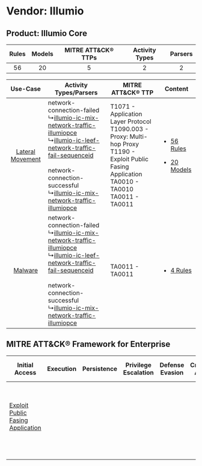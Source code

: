 Vendor: Illumio
===============
Product: Illumio Core
---------------------
| Rules | Models | MITRE ATT&CK® TTPs | Activity Types | Parsers |
|:-----:|:------:|:------------------:|:--------------:|:-------:|
|  56   |   20   |         5          |       2        |    2    |

|    Use-Case    | Activity Types/Parsers    | MITRE ATT&CK® TTP    | Content    |
|:----:| ---- | ---- | ---- |
| [Lateral Movement](../../../UseCases/uc_lateral_movement.md) |  network-connection-failed<br> ↳[illumio-ic-mix-network-traffic-illumiopce](Ps/pC_illumioicmixnetworktrafficillumiopce.md)<br> ↳[illumio-ic-leef-network-traffic-fail-sequenceid](Ps/pC_illumioicleefnetworktrafficfailsequenceid.md)<br><br> network-connection-successful<br> ↳[illumio-ic-mix-network-traffic-illumiopce](Ps/pC_illumioicmixnetworktrafficillumiopce.md)<br> | T1071 - Application Layer Protocol<br>T1090.003 - Proxy: Multi-hop Proxy<br>T1190 - Exploit Public Fasing Application<br>TA0010 - TA0010<br>TA0011 - TA0011<br> | [<ul><li>56 Rules</li></ul><ul><li>20 Models</li></ul>](RM/r_m_illumio_illumio_core_Lateral_Movement.md) |
|          [Malware](../../../UseCases/uc_malware.md)          |  network-connection-failed<br> ↳[illumio-ic-mix-network-traffic-illumiopce](Ps/pC_illumioicmixnetworktrafficillumiopce.md)<br> ↳[illumio-ic-leef-network-traffic-fail-sequenceid](Ps/pC_illumioicleefnetworktrafficfailsequenceid.md)<br><br> network-connection-successful<br> ↳[illumio-ic-mix-network-traffic-illumiopce](Ps/pC_illumioicmixnetworktrafficillumiopce.md)<br> | TA0011 - TA0011<br>    | [<ul><li>4 Rules</li></ul>](RM/r_m_illumio_illumio_core_Malware.md)    |

MITRE ATT&CK® Framework for Enterprise
--------------------------------------
| Initial Access                                                                         | Execution | Persistence | Privilege Escalation | Defense Evasion | Credential Access | Discovery | Lateral Movement | Collection | Command and Control                                                                                                                                                                                                      | Exfiltration | Impact |
| -------------------------------------------------------------------------------------- | --------- | ----------- | -------------------- | --------------- | ----------------- | --------- | ---------------- | ---------- | ------------------------------------------------------------------------------------------------------------------------------------------------------------------------------------------------------------------------ | ------------ | ------ |
| [Exploit Public Fasing Application](https://attack.mitre.org/techniques/T1190)<br><br> |           |             |                      |                 |                   |           |                  |            | [Proxy: Multi-hop Proxy](https://attack.mitre.org/techniques/T1090/003)<br><br>[Application Layer Protocol](https://attack.mitre.org/techniques/T1071)<br><br>[Proxy](https://attack.mitre.org/techniques/T1090)<br><br> |              |        |